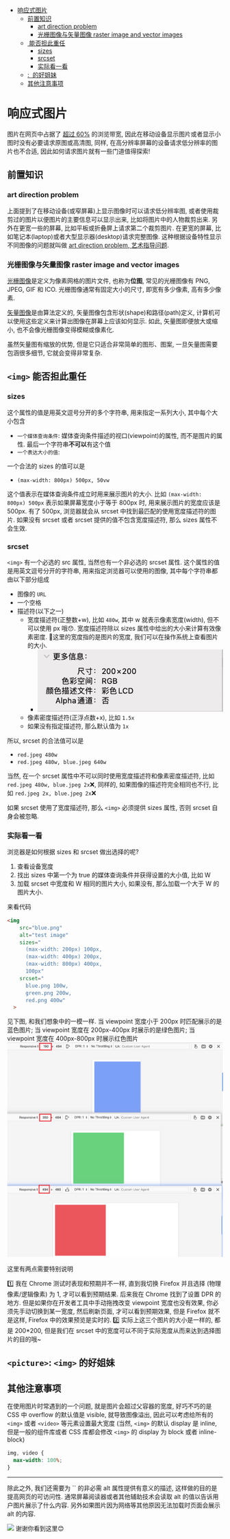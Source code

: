 <!-- TOC -->

- [响应式图片](#%E5%93%8D%E5%BA%94%E5%BC%8F%E5%9B%BE%E7%89%87)
  - [前置知识](#%E5%89%8D%E7%BD%AE%E7%9F%A5%E8%AF%86)
    - [art direction problem](#art-direction-problem)
    - [光栅图像与矢量图像 raster image and vector images](#%E5%85%89%E6%A0%85%E5%9B%BE%E5%83%8F%E4%B8%8E%E7%9F%A2%E9%87%8F%E5%9B%BE%E5%83%8F-raster-image-and-vector-images)
  - [<img> 能否担此重任](#img-%E8%83%BD%E5%90%A6%E6%8B%85%E6%AD%A4%E9%87%8D%E4%BB%BB)
    - [sizes](#sizes)
    - [srcset](#srcset)
    - [实际看一看](#%E5%AE%9E%E9%99%85%E7%9C%8B%E4%B8%80%E7%9C%8B)
  - [<picture>: <img> 的好姐妹](#picture-img-%E7%9A%84%E5%A5%BD%E5%A7%90%E5%A6%B9)
  - [其他注意事项](#%E5%85%B6%E4%BB%96%E6%B3%A8%E6%84%8F%E4%BA%8B%E9%A1%B9)

<!-- /TOC -->

# 响应式图片
图片在网页中占据了 [超过 60%](https://web.dev/responsive-images/#relative_sized_images) 的浏览带宽, 因此在移动设备显示图片或者显示小图时没有必要请求原图或高清图, 同样, 在高分辨率屏幕的设备请求低分辨率的图片也不合适, 因此如何请求图片就有一些门道值得探索!

## 前置知识
### art direction problem
上面提到了在移动设备(或窄屏幕)上显示图像时可以请求低分辨率图, 或者使用裁剪过的图片以便图片的主要信息可以显示出来, 比如将图片中的人物裁剪出来. 另外在更宽一些的屏幕, 比如平板或折叠屏上请求第二个裁剪图片. 在更宽的屏幕, 比如笔记本(laptop)或者大型显示器(desktop)请求完整图像. 这种根据设备特性显示不同图像的问题就叫做 [art direction problem, 艺术指导问题](https://developer.mozilla.org/en-US/docs/Learn/HTML/Multimedia_and_embedding/Responsive_images).

### 光栅图像与矢量图像 raster image and vector images
[光栅图像](https://developer.mozilla.org/en-US/docs/Glossary/Raster_image)是定义为像素网格的图片文件, 也称为**位图**, 常见的光栅图像有 PNG, JPEG, GIF 和 ICO. 光栅图像通常有固定大小的尺寸, 即宽有多少像素, 高有多少像素.

[矢量图像](https://developer.mozilla.org/en-US/docs/Learn/HTML/Multimedia_and_embedding/Adding_vector_graphics_to_the_Web)是由算法定义的, 矢量图像包含形状(shape)和路径(path)定义, 计算机可以使用这些定义来计算出图像在屏幕上应该如何显示. 如此, 矢量图即便放大或缩小, 也不会像光栅图像变得模糊或像素化.

虽然矢量图有缩放的优势, 但是它只适合非常简单的图形、图案, 一旦矢量图需要包涵很多细节, 它就会变得非常复杂.
## `<img>` 能否担此重任
### sizes
这个属性的值是用英文逗号分开的多个字符串, 用来指定一系列大小, 其中每个大小包含
- `一个媒体查询条件`: 媒体查询条件描述的视口(viewpoint)的属性, 而不是图片的属性. 最后一个字符串**不可以**有这个值
- `一个表达大小的值`: 

一个合法的 sizes 的值可以是
- `(max-width: 800px) 500px, 50vw`

这个值表示在媒体查询条件成立时用来展示图片的大小. 比如 `(max-width: 800px) 500px` 表示如果屏幕宽度小于等于 800px 时, 用来展示图片的宽度应该是 500px. 有了 500px, 浏览器就会从 srcset 中找到最匹配的使用宽度描述符的图片. 如果没有 srcset 或者 srcset 提供的值不包含宽度描述符, 那么 sizes 属性不会生效.

### srcset
`<img>` 有一个必选的 src 属性, 当然也有一个非必选的 srcset 属性. 这个属性的值是用英文逗号分开的字符串, 用来指定浏览器可以使用的图像, 其中每个字符串都由以下部分组成
- 图像的 `URL`
- 一个空格
- 描述符(以下之一)
  - 宽度描述符(正整数+w), 比如 `480w`, 其中 w 就表示像素宽度(width), 但不可以使用 px 哦😯. 宽度描述符除以 sizes 属性中给出的大小来计算有效像素密度. 📖这里的宽度指的是图片的宽度, 我们可以在操作系统上查看图片的大小.
    - ![](../image/Snipaste_2023-08-26_09-25-25.png)
  - 像素密度描述符(正浮点数+x), 比如 `1.5x`
  - 如果没有指定描述符, 那么默认值为 `1x`

所以, srcset 的合法值可以是
- `red.jpeg 480w`
- `red.jpeg 480w, blue.jpeg 640w`

当然, 在一个 srcset 属性中不可以同时使用宽度描述符和像素密度描述符, 比如 `red.jpeg 480w, blue.jpeg 2x`❌, 同样的, 如果图像的描述符完全相同也不行, 比如 `red.jpeg 2x, blue.jpeg 2x`❌

如果 srcset 使用了宽度描述符, 那么 `<img>` 必须提供 sizes 属性, 否则 srcset 自身会被忽略.

### 实际看一看
浏览器是如何根据 sizes 和 srcset 做出选择的呢?
1. 查看设备宽度
2. 找出 sizes 中第一个为 true 的媒体查询条件并获得设置的大小值, 比如 W
3. 加载 srcset 中宽度和 W 相同的图片大小, 如果没有, 那么加载一个大于 W 的图片大小. 

来看代码
```html
<img 
    src="blue.png"
    alt="test image"
    sizes="
      (max-width: 200px) 100px,
      (max-width: 400px) 200px,
      (max-width: 800px) 400px,
      100px"
    srcset="
      blue.png 100w,
      green.png 200w,
      red.png 400w"
  >
```
见下图, 和我们想象中的一模一样. 当 viewpoint 宽度小于 200px 时匹配展示的是蓝色图片; 当 viewpoint 宽度在 200px-400px 时展示的是绿色图片; 当 viewpoint 宽度在 400px-800px 时展示红色图片
![](../image/Snipaste_2023-08-26_10-08-50.png)

这里有两点需要特别说明

1️⃣ 我在 Chrome 测试时表现和预期并不一样, 直到我切换 Firefox 并且选择 (物理像素/逻辑像素) 为 1, 才可以看到预期结果. 后来我在 Chrome 找到了设置 DPR 的地方. 但是如果你在开发者工具中手动拖拽改变 viewpoint 宽度也没有效果, 你必须先手动切换到某一宽度, 然后刷新页面, 才可以看到预期效果, 但是 Firefox 就不是这样, Firefox 中的效果预览是实时的. 
2️⃣ 实际上这三个图片的大小是一样的, 都是 200*200, 但是我们在 srcset 中的宽度可以不同于实际宽度从而来达到选择图片的目的哦~

## `<picture>`: `<img>` 的好姐妹 

## 其他注意事项
在使用图片时常遇到的一个问题, 就是图片会超过父容器的宽度, 好巧不巧的是 CSS 中 overflow 的默认值是 visible, 就导致图像溢出, 因此可以考虑给所有的 `<img>` 或者 `<video>` 等元素设置最大宽度 (当然, `<img>` 的默认 display 是 inline, 但是一般的组件库或者 CSS 库都会修改 `<img>` 的 display 为 block 或者 inline-block)
```css
img, video {
  max-width: 100%;
}
```
<hr />
除此之外, 我们还需要为 `<img>` 的非必需 alt 属性提供有意义的描述, 这样做的目的是提高网页的可访问性. 通常屏幕阅读器或者其他辅助技术会读取 alt 的值以告诉用户图片展示了什么内容. 另外如果图片因为网络等其他原因无法加载时页面会展示 alt 的内容.

![](../image/)
谢谢你看到这里😊